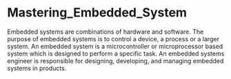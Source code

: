 # Mastering_Embedded_System
Embedded systems are combinations of hardware and software. The purpose of embedded systems is to control a device,
a process or a larger system. An embedded system is a microcontroller or microprocessor based system which is designed to perform a specific task.
An embedded systems engineer is responsible for designing, developing, and managing embedded systems in products. 
